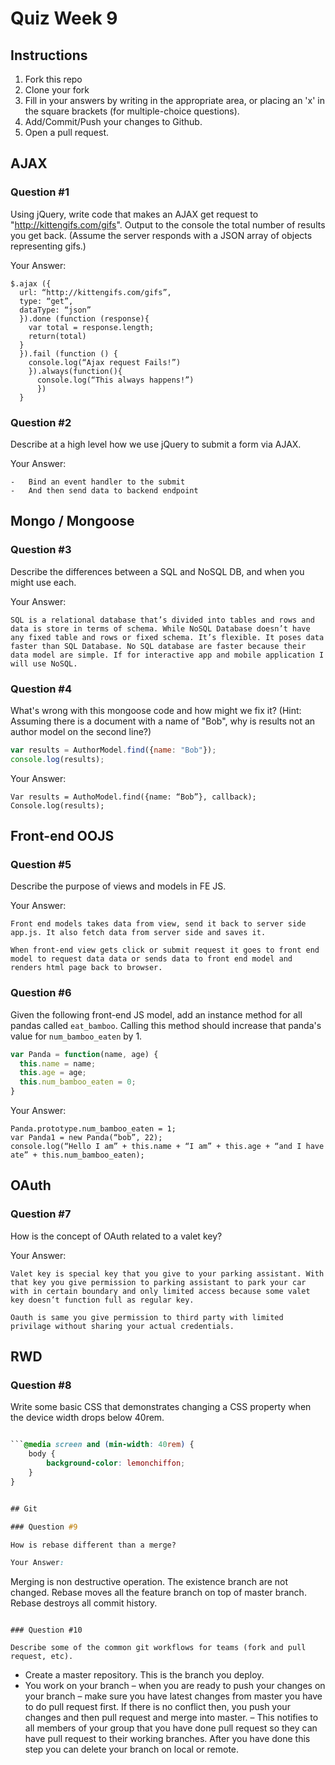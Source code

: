 # Quiz Week 9

## Instructions

1. Fork this repo
2. Clone your fork
3. Fill in your answers by writing in the appropriate area, or placing an 'x' in
the square brackets (for multiple-choice questions).
4. Add/Commit/Push your changes to Github.
5. Open a pull request.

## AJAX

### Question #1

Using jQuery, write code that makes an AJAX get request to "http://kittengifs.com/gifs". Output to the console the total number of results you get back. (Assume the server responds with a JSON array of objects representing gifs.)

Your Answer:
```
$.ajax ({
  url: “http://kittengifs.com/gifs”,
  type: “get”,
  dataType: “json”
  }).done (function (response){
    var total = response.length;
    return(total)
  }
  }).fail (function () {
    console.log(“Ajax request Fails!”)
    }).always(function(){
      console.log(“This always happens!”)
      })
  }

```

### Question #2

Describe at a high level how we use jQuery to submit a form via AJAX.

Your Answer:
```text
-	Bind an event handler to the submit
-	And then send data to backend endpoint
```


## Mongo / Mongoose

### Question #3

Describe the differences between a SQL and NoSQL DB, and when you might use each.

Your Answer:
```
SQL is a relational database that’s divided into tables and rows and data is store in terms of schema. While NoSQL Database doesn’t have any fixed table and rows or fixed schema. It’s flexible. It poses data faster than SQL Database. No SQL database are faster because their data model are simple. If for interactive app and mobile application I will use NoSQL.
```
### Question #4

What's wrong with this mongoose code and how might we fix it?
(Hint: Assuming there is a document with a name of "Bob", why is results not an author model on the second line?)

```js
var results = AuthorModel.find({name: "Bob"});
console.log(results);
```

Your Answer:
```
Var results = AuthoModel.find({name: “Bob”}, callback);
Console.log(results);

```

## Front-end OOJS

### Question #5

Describe the purpose of views and models in FE JS.

Your Answer:
```
Front end models takes data from view, send it back to server side app.js. It also fetch data from server side and saves it.

When front-end view gets click or submit request it goes to front end model to request data data or sends data to front end model and renders html page back to browser.

```

### Question #6

Given the following front-end JS model, add an instance method for all pandas called `eat_bamboo`. Calling this method should increase that panda's value for `num_bamboo_eaten` by 1.

```js
var Panda = function(name, age) {
  this.name = name;
  this.age = age;
  this.num_bamboo_eaten = 0;
}
```

Your Answer:
```
Panda.prototype.num_bamboo_eaten = 1;
var Panda1 = new Panda(“bob”, 22);
console.log(“Hello I am” + this.name + “I am” + this.age + “and I have ate” + this.num_bamboo_eaten);

```


## OAuth

### Question #7

How is the concept of OAuth related to a valet key?

Your Answer:
```
Valet key is special key that you give to your parking assistant. With that key you give permission to parking assistant to park your car with in certain boundary and only limited access because some valet key doesn’t function full as regular key.

Oauth is same you give permission to third party with limited privilage without sharing your actual credentials.

```


## RWD

### Question #8

Write some basic CSS that demonstrates changing a CSS property when the device width drops below 40rem.

```css

```@media screen and (min-width: 40rem) {
    body {
        background-color: lemonchiffon;
    }
}


## Git

### Question #9

How is rebase different than a merge?

Your Answer:
```
 Merging is non destructive operation. The existence branch are not changed. Rebase moves all the feature branch on top of master branch. Rebase destroys all commit history.
```

### Question #10

Describe some of the common git workflows for teams (fork and pull request, etc).

```
- Create a master repository. This is the branch you deploy.  
- You work on your branch – when you are ready to push your changes on your branch – make sure you have latest changes from master you have to do pull request first. If there is no conflict then, you push your changes and then pull request and merge into master. – This notifies to all members of your group that you have done pull request so they can have pull request to their working branches. After you have done this step you can delete your branch on local or remote.

```
